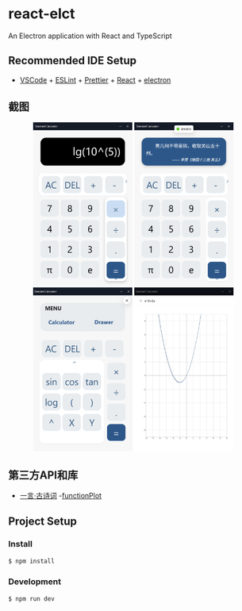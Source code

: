 # react-elct

An Electron application with React and TypeScript

## Recommended IDE Setup

- [VSCode](https://code.visualstudio.com/) + [ESLint](https://marketplace.visualstudio.com/items?itemName=dbaeumer.vscode-eslint) + [Prettier](https://marketplace.visualstudio.com/items?itemName=esbenp.prettier-vscode) + [React]() + [electron]()

## 截图
<p align='center'>
<img src='./build/1.png' width="200" height="330"/>

<img src='./build/2.png' width="200" height="330"/>

<img src='./build/3.png' width="200" height="330"/>

<img src='./build/4.png' width="200" height="330"/>
</p>

## 第三方API和库
- [一言·古诗词](https://github.com/xenv/gushici?tab=readme-ov-file)
-[functionPlot](https://github.com/mauriciopoppe/function-plot)

## Project Setup

### Install

```bash
$ npm install
```

### Development

```bash
$ npm run dev
```
